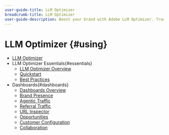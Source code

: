 ```yaml
---
user-guide-title: LLM Optimizer
breadcrumb-title: LLM Optimizer
user-guide-description: Boost your brand with Adobe LLM Optimizer. Track mentions, uncover insights, and dominate AI-driven search. Take control of your visibility - start optimizing now!
---
```


# LLM Optimizer {#using}

+ [LLM Optimizer](/help/home.md)
+ LLM Optimizer Essentials{#essentials}
  + [LLM Optimizer Overview](/help/overview/overview.md)
  + [Quickstart](/help/overview/quick-start.md)
  + [Best Practices](/help/tutorials/best-practices.md)
+ Dashboards{#dashboards}
  + [Dashboards Overview](/help/dashboards/dashboards-overview.md)
  + [Brand Presence](/help/dashboards/brand-presence.md)
  + [Agentic Traffic](/help/dashboards/agentic-traffic.md)
  + [Referral Traffic](/help/dashboards/referral-traffic.md)
  + [URL Inspector](/help/dashboards/url-inspector.md)
  + [Opportunities](/help/dashboards/opportunities.md)
  + [Customer Configuration](/help/dashboards/customer-configuration.md)
  + [Collaboration](/help/dashboards/collaboration.md)
  